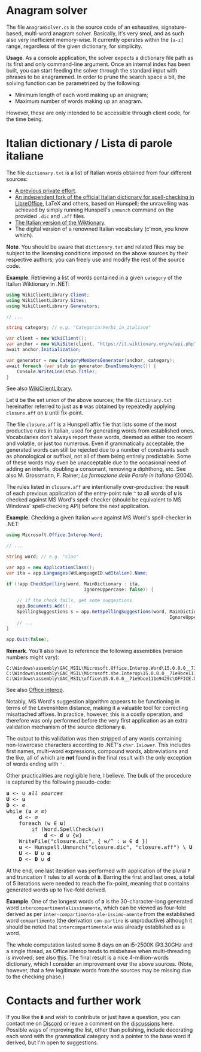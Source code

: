 # Anagram solver

The file `AnagramSolver.cs` is the source code of an exhaustive, signature-based, multi-word anagram solver. Basically, it's very smol, and as such also very inefficient memory-wise. It currently operates within the `[a-z]` range, regardless of the given dictionary, for simplicity.

**Usage**. As a console application, the solver expects a dictionary file path as its first and only command-line argument. Once an internal index has been built, you can start feeding the solver through the standard input with phrases to be anagrammed. In order to prune the search space a bit, the solving function can be parametrized by the following:

* Minimum length of each word making up an anagram;
* Maximum number of words making up an anagram.

However, these are only intended to be accessible through client code, for the time being.

# Italian dictionary / Lista di parole italiane

The file `dictionary.txt` is a list of Italian words obtained from four different sources:
- [A previous private effort][1].
- [An independent fork of the official Italian dictionary for spell-checking in LibreOffice][2], LaTeX and others, based on Hunspell; the unravelling was achieved by simply running Hunspell's `unmunch` command on the provided `.dic` and `.aff` files.
- [The Italian version of the Wiktionary][3].
- The digital version of a renowned Italian vocabulary (c'mon, you know which).

[1]: https://github.com/napolux/paroleitaliane
[2]: https://github.com/flodolo/dizionario-it
[3]: https://it.wiktionary.org

**Note**. You should be aware that `dictionary.txt` and related files may be subject to the licensing conditions imposed on the above sources by their respective authors; you can freely use and modify the rest of the source code.

**Example**. Retrieving a list of words contained in a given `category` of the Italian Wiktionary in .NET:

```csharp
using WikiClientLibrary.Client;
using WikiClientLibrary.Sites;
using WikiClientLibrary.Generators;

// ...

string category; // e.g. "Categoria:Verbi_in_italiano"

var client = new WikiClient();
var anchor = new WikiSite(client, "https://it.wiktionary.org/w/api.php");
await anchor.Initialization;

var generator = new CategoryMembersGenerator(anchor, category);
await foreach (var stub in generator.EnumItemsAsync()) {
    Console.WriteLine(stub.Title);
}
```

See also [WikiClientLibrary](https://github.com/CXuesong/WikiClientLibrary).

Let **`U`** be the set union of the above sources; the file `dictionary.txt` hereinafter referred to just as **`D`** was obtained by repeatedly applying `closure.aff` on **`U`** until fix-point.

The file `closure.aff` is a Hunspell affix file that lists some of the most productive rules in Italian, used for generating words from established ones. Vocabularies don't always report these words, deemed as either too recent and volatile, or just too numerous. Even if grammatically acceptable, the generated words can still be rejected due to a number of constraints such as phonological or suffixal, not all of them being entirely predictable. Some of these words may even be unacceptable due to the occasional need of adding an interfix, doubling a consonant, removing a diphthong, etc. See also M. Grossmann, F. Rainer; *La formazione delle Parole in Italiano* (2004).

The rules listed in `closure.aff` are intentionally over-productive: the result of each previous application of the entry-point rule `^` to all words of **`U`** is checked against MS Word's spell-checker (should be equivalent to MS Windows' spell-checking API) before the next application.

**Example**. Checking a given Italian `word` against MS Word's spell-checker in .NET:

```csharp
using Microsoft.Office.Interop.Word;

// ...

string word; // e.g. "ciao"

var app = new ApplicationClass();
var ita = app.Languages[WdLanguageID.wdItalian].Name;

if (!app.CheckSpelling(word, MainDictionary : ita,
                             IgnoreUppercase: false)) {
    
    // if the check fails, get some suggestions
    app.Documents.Add();
    SpellingSuggestions s = app.GetSpellingSuggestions(word, MainDictionary : ita,
                                                             IgnoreUppercase: false);
    // ...
}

app.Quit(false);
```

**Remark**. You'll also have to reference the following assemblies (version numbers might vary):

```
C:\Windows\assembly\GAC_MSIL\Microsoft.Office.Interop.Word\15.0.0.0__71e9bce111e9429c\Microsoft.Office.Interop.Word.dll
C:\Windows\assembly\GAC_MSIL\Microsoft.Vbe.Interop\15.0.0.0__71e9bce111e9429c\Microsoft.Vbe.Interop.dll
C:\Windows\assembly\GAC_MSIL\office\15.0.0.0__71e9bce111e9429c\OFFICE.DLL
```

See also [Office interop](https://docs.microsoft.com/en-us/dotnet/csharp/programming-guide/interop/how-to-access-office-onterop-objects).

Notably, MS Word's suggestion algorithm appears to be functioning in terms of the Levenshtein distance, making it a valuable tool for correcting misattached affixes. In practice, however, this is a costly operation, and therefore was only performed before the very first application as an extra validation mechanism of the source dictionary **`U`**.

The output to this validation was then stripped of any words containing non-lowercase characters according to .NET's `char.IsLower`. This includes first names, multi-word expressions, compound words, abbreviations and the like, all of which are **not** found in the final result with the only exception of words ending with `'`.

Other practicalities are negligible here, I believe. The bulk of the procedure is captured by the following pseudo-code:

<pre>
<b>u</b> <- ∪ <i>all sources</i>
<b>U</b> <- <b>u</b>
<b>D</b> <- ∅
while (<b>u</b> ≠ ∅)
    <b>d</b> <- ∅
    foreach (w ∈ <b>u</b>)
        if (Word.SpellCheck(w))
            <b>d</b> <- <b>d</b> ∪ {w}
    WriteFile("closure.dic", { w/^ : w ∈ <b>d</b> })
    <b>u</b> <- Hunspell.Unmunch("closure.dic", "closure.aff") \ <b>U</b>
    <b>U</b> <- <b>U</b> ∪ <b>u</b>
    <b>D</b> <- <b>D</b> ∪ <b>d</b>
</pre>

At the end, one last iteration was performed with application of the plural `P` and truncation `T` rules to all words of **`D`**. Barring the first and last ones, a total of 5 iterations were needed to reach the fix-point, meaning that **`D`** contains generated words up to five-fold derived.

**Example**. One of the longest words of **`D`** is the 30-character-long generated word `intercompartimentalissimamente`, which can be viewed as four-fold derived as per `inter-compartimento-ale-issimo-amente` from the established word `compartimento` (the derivation `con-partire` is unproductive) although it should be noted that `intercompartimentale` was already established as a word.

The whole computation lasted some 8 days on an i5-2500K @3.30GHz and a single thread, as Office interop tends to misbehave when multi-threading is involved; see also
[this](https://social.msdn.microsoft.com/Forums/vstudio/en-US/a4775ced-fa6d-44bf-b039-5bc72188e823/is-applicationclass-thread-safe). The final result is a nice 4-million-words dictionary, which I consider an improvement over the above sources. (Note, however, that a few legitimate words from the sources may be missing due to the checking phase.)

# Contacts and further work

If you like the **`D`** and wish to contribute or just have a question, you can contact me on [Discord](https://discordapp.com/users/638007218670796832/) or leave a comment on the [discussions](https://github.com/sigmasaur/AnagramSolver/discussions/) here. Possible ways of improving the list, other than polishing, include decorating each word with the grammatical category and a pointer to the base word if derived, but I'm open to suggestions.
